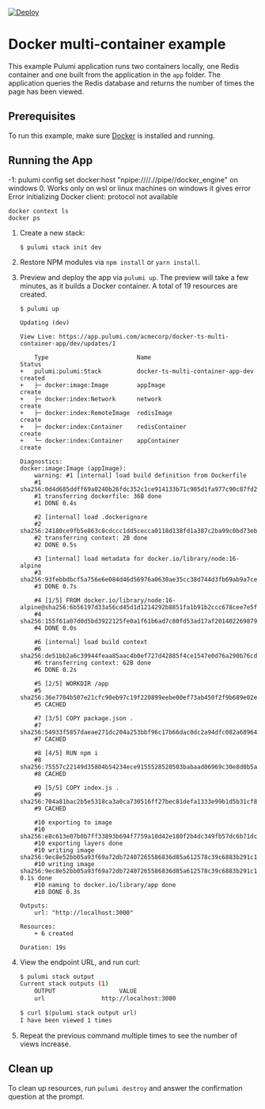 [![Deploy](https://get.pulumi.com/new/button.svg)](https://app.pulumi.com/new?template=https://github.com/pulumi/examples/blob/master/docker-ts-multi-container-app/README.md)

# Docker multi-container example

This example Pulumi application runs two containers locally, one Redis container and one built from the application in the `app` folder. The application queries the Redis database and returns the number of times the page has been viewed.

## Prerequisites

To run this example, make sure [Docker](https://docs.docker.com/engine/installation/) is installed and running.

## Running the App

-1: pulumi config set docker:host "npipe:////.//pipe//docker_engine" on windows
0.  Works only on wsl or linux machines on windows it gives error  Error initializing Docker client: protocol not available

    docker context ls
    docker ps

1.  Create a new stack:

    ```
    $ pulumi stack init dev
    ```

1.  Restore NPM modules via `npm install` or `yarn install`.

1.  Preview and deploy the app via `pulumi up`. The preview will take a few minutes, as it builds a Docker container. A total of 19 resources are created.

    ```
    $ pulumi up
    ```

    ```
    Updating (dev)

    View Live: https://app.pulumi.com/acmecorp/docker-ts-multi-container-app/dev/updates/1

        Type                         Name                               Status
    +   pulumi:pulumi:Stack          docker-ts-multi-container-app-dev  created
    +   ├─ docker:image:Image        appImage                           create
    +   ├─ docker:index:Network      network                            create
    +   ├─ docker:index:RemoteImage  redisImage                         create
    +   ├─ docker:index:Container    redisContainer                     create
    +   └─ docker:index:Container    appContainer                       create

    Diagnostics:
    docker:image:Image (appImage):
        warning: #1 [internal] load build definition from Dockerfile
        #1 sha256:0d4d685ddff69a0240b26fdc352c1ce914133b71c905d1fa977c90c87fd2146a
        #1 transferring dockerfile: 36B done
        #1 DONE 0.4s

        #2 [internal] load .dockerignore
        #2 sha256:24180ce9fb5e863c8cdccc1dd5cecca0118d138fd1a387c2ba99c0bd73eb0b46
        #2 transferring context: 2B done
        #2 DONE 0.5s

        #3 [internal] load metadata for docker.io/library/node:16-alpine
        #3 sha256:93febbdbcf5a756e6e084d46d56976a0630ae35cc38d744d3fb69ab9a7ce9b20
        #3 DONE 0.7s

        #4 [1/5] FROM docker.io/library/node:16-alpine@sha256:6b56197d33a56cd45d1d1214292b8851fa1b91b2ccc678cee7e5fd4260bd8fae
        #4 sha256:155f61a07d0d5bd3922125fe0a1f61b6ad7c80fd53ad17af2014022698792303
        #4 DONE 0.0s

        #6 [internal] load build context
        #6 sha256:de51bb2a6c39944feaa85aac4b0ef727d42885f4ce1547e0d76a290b76cdb7ec
        #6 transferring context: 62B done
        #6 DONE 0.2s

        #5 [2/5] WORKDIR /app
        #5 sha256:36e7704b507e21cfc90eb97c19f220899eebe00ef73ab450f2f9b689e02e3154
        #5 CACHED

        #7 [3/5] COPY package.json .
        #7 sha256:54933f5857daeae271dc204a253bbf96c17b66dac0dc2a94dfc082a68964cb6d
        #7 CACHED

        #8 [4/5] RUN npm i
        #8 sha256:75557c22149d35804b54234ece9155528520503babaad06969c30e8d0b5af67d
        #8 CACHED

        #9 [5/5] COPY index.js .
        #9 sha256:704a81bac2b5e5318ca3a0ca730516ff27bec81defa1333e99b1d5b31cf8835d
        #9 CACHED

        #10 exporting to image
        #10 sha256:e8c613e07b0b7ff33893b694f7759a10d42e180f2b4dc349fb57dc6b71dcab00
        #10 exporting layers done
        #10 writing image sha256:9ec8e52bb05a93f69a72db72407265586836d85a612578c39c6883b291c18ce3
        #10 writing image sha256:9ec8e52bb05a93f69a72db72407265586836d85a612578c39c6883b291c18ce3 0.1s done
        #10 naming to docker.io/library/app done
        #10 DONE 0.3s

    Outputs:
        url: "http://localhost:3000"

    Resources:
        + 6 created

    Duration: 19s
    ```

1.  View the endpoint URL, and run curl:

    ```bash
    $ pulumi stack output
    Current stack outputs (1)
        OUTPUT                  VALUE
        url                http://localhost:3000

    $ curl $(pulumi stack output url)
    I have been viewed 1 times
    ```

1. Repeat the previous command multiple times to see the number of views increase.

## Clean up

To clean up resources, run `pulumi destroy` and answer the confirmation question at the prompt.